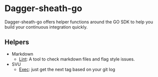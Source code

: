 # Dagger-sheath-go

Dagger-sheath-go offers helper functions around the GO SDK to help you build your continuous integration quickly.

## Helpers

* Markdown
  * [Lint](markdown/README.md#func-lint): A tool to check markdown files and flag style issues.
* SVU
  * [Exec](svu/README.md#func-exec): just get the next tag based on your git log